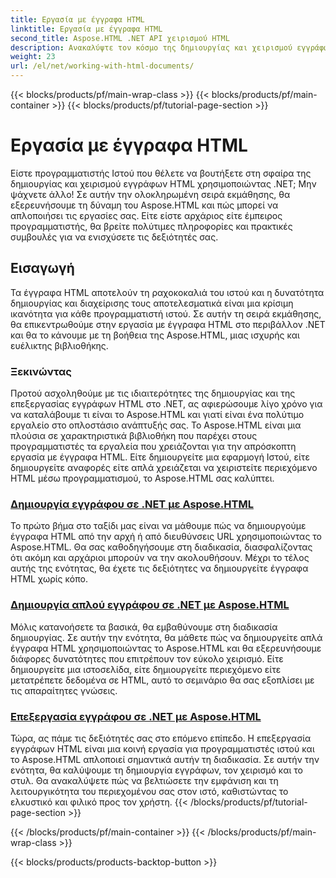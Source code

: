 ```yaml
---
title: Εργασία με έγγραφα HTML
linktitle: Εργασία με έγγραφα HTML
second_title: Aspose.HTML .NET API χειρισμού HTML
description: Ανακαλύψτε τον κόσμο της δημιουργίας και χειρισμού εγγράφων HTML στο .NET με το Aspose.HTML. Από τη δημιουργία απλών εγγράφων μέχρι τη σε βάθος επεξεργασία.
weight: 23
url: /el/net/working-with-html-documents/
---
```


{{< blocks/products/pf/main-wrap-class >}}
{{< blocks/products/pf/main-container >}}
{{< blocks/products/pf/tutorial-page-section >}}

# Εργασία με έγγραφα HTML


Είστε προγραμματιστής Ιστού που θέλετε να βουτήξετε στη σφαίρα της δημιουργίας και χειρισμού εγγράφων HTML χρησιμοποιώντας .NET; Μην ψάχνετε άλλο! Σε αυτήν την ολοκληρωμένη σειρά εκμάθησης, θα εξερευνήσουμε τη δύναμη του Aspose.HTML και πώς μπορεί να απλοποιήσει τις εργασίες σας. Είτε είστε αρχάριος είτε έμπειρος προγραμματιστής, θα βρείτε πολύτιμες πληροφορίες και πρακτικές συμβουλές για να ενισχύσετε τις δεξιότητές σας.

## Εισαγωγή

Τα έγγραφα HTML αποτελούν τη ραχοκοκαλιά του ιστού και η δυνατότητα δημιουργίας και διαχείρισης τους αποτελεσματικά είναι μια κρίσιμη ικανότητα για κάθε προγραμματιστή ιστού. Σε αυτήν τη σειρά εκμάθησης, θα επικεντρωθούμε στην εργασία με έγγραφα HTML στο περιβάλλον .NET και θα το κάνουμε με τη βοήθεια της Aspose.HTML, μιας ισχυρής και ευέλικτης βιβλιοθήκης.

### Ξεκινώντας

Προτού ασχοληθούμε με τις ιδιαιτερότητες της δημιουργίας και της επεξεργασίας εγγράφων HTML στο .NET, ας αφιερώσουμε λίγο χρόνο για να καταλάβουμε τι είναι το Aspose.HTML και γιατί είναι ένα πολύτιμο εργαλείο στο οπλοστάσιο ανάπτυξής σας. Το Aspose.HTML είναι μια πλούσια σε χαρακτηριστικά βιβλιοθήκη που παρέχει στους προγραμματιστές τα εργαλεία που χρειάζονται για την απρόσκοπτη εργασία με έγγραφα HTML. Είτε δημιουργείτε μια εφαρμογή Ιστού, είτε δημιουργείτε αναφορές είτε απλά χρειάζεται να χειριστείτε περιεχόμενο HTML μέσω προγραμματισμού, το Aspose.HTML σας καλύπτει.

### [Δημιουργία εγγράφου σε .NET με Aspose.HTML](./creating-a-document/)

Το πρώτο βήμα στο ταξίδι μας είναι να μάθουμε πώς να δημιουργούμε έγγραφα HTML από την αρχή ή από διευθύνσεις URL χρησιμοποιώντας το Aspose.HTML. Θα σας καθοδηγήσουμε στη διαδικασία, διασφαλίζοντας ότι ακόμη και αρχάριοι μπορούν να την ακολουθήσουν. Μέχρι το τέλος αυτής της ενότητας, θα έχετε τις δεξιότητες να δημιουργείτε έγγραφα HTML χωρίς κόπο.

### [Δημιουργία απλού εγγράφου σε .NET με Aspose.HTML](./creating-a-simple-document/)

Μόλις κατανοήσετε τα βασικά, θα εμβαθύνουμε στη διαδικασία δημιουργίας. Σε αυτήν την ενότητα, θα μάθετε πώς να δημιουργείτε απλά έγγραφα HTML χρησιμοποιώντας το Aspose.HTML και θα εξερευνήσουμε διάφορες δυνατότητες που επιτρέπουν τον εύκολο χειρισμό. Είτε δημιουργείτε μια ιστοσελίδα, είτε δημιουργείτε περιεχόμενο είτε μετατρέπετε δεδομένα σε HTML, αυτό το σεμινάριο θα σας εξοπλίσει με τις απαραίτητες γνώσεις.

### [Επεξεργασία εγγράφου σε .NET με Aspose.HTML](./editing-a-document/)

Τώρα, ας πάμε τις δεξιότητές σας στο επόμενο επίπεδο. Η επεξεργασία εγγράφων HTML είναι μια κοινή εργασία για προγραμματιστές ιστού και το Aspose.HTML απλοποιεί σημαντικά αυτήν τη διαδικασία. Σε αυτήν την ενότητα, θα καλύψουμε τη δημιουργία εγγράφων, τον χειρισμό και το στυλ. Θα ανακαλύψετε πώς να βελτιώσετε την εμφάνιση και τη λειτουργικότητα του περιεχομένου σας στον ιστό, καθιστώντας το ελκυστικό και φιλικό προς τον χρήστη.
{{< /blocks/products/pf/tutorial-page-section >}}

{{< /blocks/products/pf/main-container >}}
{{< /blocks/products/pf/main-wrap-class >}}

{{< blocks/products/products-backtop-button >}}

